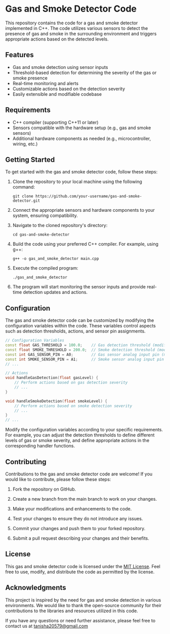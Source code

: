 # Gas and Smoke Detector Code

This repository contains the code for a gas and smoke detector implemented in C++. The code utilizes various sensors to detect the presence of gas and smoke in the surrounding environment and triggers appropriate actions based on the detected levels.

## Features

- Gas and smoke detection using sensor inputs
- Threshold-based detection for determining the severity of the gas or smoke presence
- Real-time monitoring and alerts
- Customizable actions based on the detection severity
- Easily extensible and modifiable codebase

## Requirements

- C++ compiler (supporting C++11 or later)
- Sensors compatible with the hardware setup (e.g., gas and smoke sensors)
- Additional hardware components as needed (e.g., microcontroller, wiring, etc.)

## Getting Started

To get started with the gas and smoke detector code, follow these steps:

1. Clone the repository to your local machine using the following command:

   ```
   git clone https://github.com/your-username/gas-and-smoke-detector.git
   ```

2. Connect the appropriate sensors and hardware components to your system, ensuring compatibility.

3. Navigate to the cloned repository's directory:

   ```
   cd gas-and-smoke-detector
   ```

4. Build the code using your preferred C++ compiler. For example, using g++:

   ```
   g++ -o gas_and_smoke_detector main.cpp
   ```

5. Execute the compiled program:

   ```
   ./gas_and_smoke_detector
   ```

6. The program will start monitoring the sensor inputs and provide real-time detection updates and actions.

## Configuration

The gas and smoke detector code can be customized by modifying the configuration variables within the code. These variables control aspects such as detection thresholds, actions, and sensor pin assignments.

```cpp
// Configuration Variables
const float GAS_THRESHOLD = 100.0;    // Gas detection threshold (modify as needed)
const float SMOKE_THRESHOLD = 200.0;  // Smoke detection threshold (modify as needed)
const int GAS_SENSOR_PIN = A0;        // Gas sensor analog input pin (modify as needed)
const int SMOKE_SENSOR_PIN = A1;      // Smoke sensor analog input pin (modify as needed)
// ...

// Actions
void handleGasDetection(float gasLevel) {
    // Perform actions based on gas detection severity
    // ...
}

void handleSmokeDetection(float smokeLevel) {
    // Perform actions based on smoke detection severity
    // ...
}
// ...
```

Modify the configuration variables according to your specific requirements. For example, you can adjust the detection thresholds to define different levels of gas or smoke severity, and define appropriate actions in the corresponding handler functions.

## Contributing

Contributions to the gas and smoke detector code are welcome! If you would like to contribute, please follow these steps:

1. Fork the repository on GitHub.

2. Create a new branch from the main branch to work on your changes.

3. Make your modifications and enhancements to the code.

4. Test your changes to ensure they do not introduce any issues.

5. Commit your changes and push them to your forked repository.

6. Submit a pull request describing your changes and their benefits.

## License

This gas and smoke detector code is licensed under the [MIT License](LICENSE). Feel free to use, modify, and distribute the code as permitted by the license.

## Acknowledgments

This project is inspired by the need for gas and smoke detection in various environments. We would like to thank the open-source community for their contributions to the libraries and resources utilized in this code.

If you have any questions or need further assistance, please feel free to contact us at tanisha20579@gmail.com
